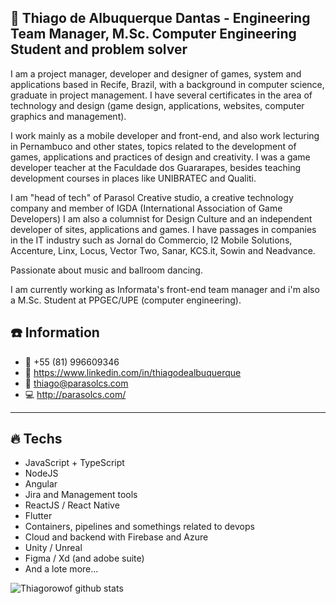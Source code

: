 ## 🪪 Thiago de Albuquerque Dantas - Engineering Team Manager, M.Sc. Computer Engineering Student and problem solver

I am a project manager, developer and designer of games, system and applications based in Recife, Brazil, with a background in computer science, graduate in project management.
I have several certificates in the area of technology and design (game design, applications, websites, computer graphics and management).

I work mainly as a mobile developer and front-end, and also work lecturing in Pernambuco and other states, topics related to the development of games, applications and practices of design and creativity.
I was a game developer teacher at the Faculdade dos Guararapes, besides teaching development courses in places like UNIBRATEC and Qualiti.

I am "head of tech" of Parasol Creative studio, a creative technology company and member of IGDA (International Association of Game Developers)
I am also a columnist for Design Culture and an independent developer of sites, applications and games.
I have passages in companies in the IT industry such as Jornal do Commercio, I2 Mobile Solutions, Accenture, Linx, Locus, Vector Two, Sanar, KCS.it, Sowin and Neadvance.

Passionate about music and ballroom dancing.

I am currently working as Informata's front-end team manager and i'm also a M.Sc. Student at PPGEC/UPE (computer engineering).


## :phone: Information

- :iphone: +55 (81) 996609346
- :link: https://www.linkedin.com/in/thiagodealbuquerque
- :email: thiago@parasolcs.com
- :computer: http://parasolcs.com/


---

## :fire: Techs

- JavaScript + TypeScript
- NodeJS
- Angular
- Jira and Management tools
- ReactJS / React Native
- Flutter
- Containers, pipelines and somethings related to devops
- Cloud and backend with Firebase and Azure
- Unity / Unreal
- Figma / Xd (and adobe suite)
- And a lote more...

![Thiagorowof github stats](https://github-readme-stats.vercel.app/api?username=thiagorowof&count_private=true&show_icons=true&theme=radical)
